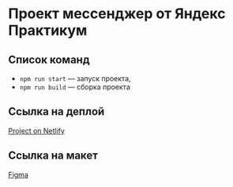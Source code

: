# Проект мессенджер от Яндекс Практикум

## Список команд
- `npm run start` — запуск проекта,
- `npm run build` — сборка проекта

## Ссылка на деплой
[Project on Netlify](https://silver-mousse-434168.netlify.app)

## Ссылка на макет
[Figma](https://www.figma.com/file/jF5fFFzgGOxQeB4CmKWTiE/Chat_external_link?node-id=12%3A35&t=pQtL0bIpcLHYSTEW-0)
